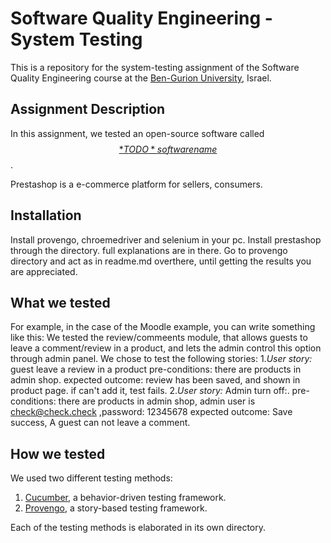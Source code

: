 # Software Quality Engineering - System Testing
This is a repository for the system-testing assignment of the Software Quality Engineering course at the [Ben-Gurion University](https://in.bgu.ac.il/), Israel.

## Assignment Description
In this assignment, we tested an open-source software called [$$*TODO* software name$$](https://address-of-the-project.com).

Prestashop is a e-commerce platform for sellers, consumers.
## Installation
Install provengo, chroemedriver and selenium in your pc. 
Install prestashop through the directory. full explanations are in there.
Go to provengo directory and act as in readme.md overthere, until getting the results you are appreciated.



## What we tested
For example, in the case of the Moodle example, you can write something like this:
We tested the review/commeents module, that allows guests to leave a comment/review in a product, and lets the admin control this option through admin panel.
We chose to test the following stories:
1.*User story:* guest leave a review in a product
pre-conditions: there are products in admin shop.
expected outcome: review has been saved, and shown in product page. if can't add it, test fails.
2.*User story:* Admin turn off:.
pre-conditions: there are products in admin shop, admin user is check@check.check ,password: 12345678
expected outcome: Save success, A guest can not leave a comment.



## How we tested
We used two different testing methods:
1. [Cucumber](https://cucumber.io/), a behavior-driven testing framework.
2. [Provengo](https://provengo.tech/), a story-based testing framework.

Each of the testing methods is elaborated in its own directory. 

